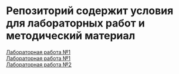 # Репозиторий содержит условия для лабораторных работ и методический материал

[Лабораторная работа №1](LW1.pdf)  
[Лабораторная работа №1](Лабораторная%20работа%20№1%20СЯП.pdf)  
[Лабораторная работа №2](Лабораторная%20работа%20№2%20СЯП.pdf)  
